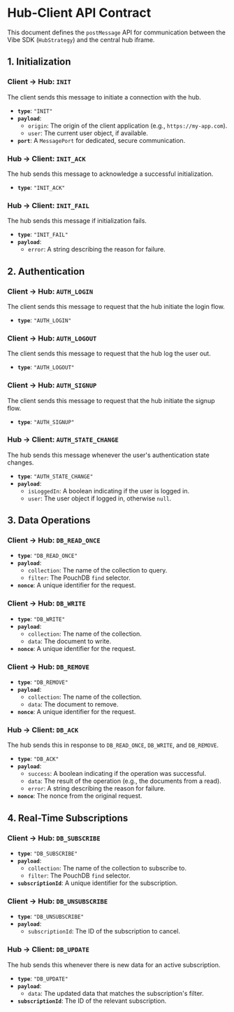 # Hub-Client API Contract

This document defines the `postMessage` API for communication between the Vibe SDK (`HubStrategy`) and the central hub iframe.

## 1. Initialization

### Client -> Hub: `INIT`

The client sends this message to initiate a connection with the hub.

-   **`type`**: `"INIT"`
-   **`payload`**:
    -   `origin`: The origin of the client application (e.g., `https://my-app.com`).
    -   `user`: The current user object, if available.
-   **`port`**: A `MessagePort` for dedicated, secure communication.

### Hub -> Client: `INIT_ACK`

The hub sends this message to acknowledge a successful initialization.

-   **`type`**: `"INIT_ACK"`

### Hub -> Client: `INIT_FAIL`

The hub sends this message if initialization fails.

-   **`type`**: `"INIT_FAIL"`
-   **`payload`**:
    -   `error`: A string describing the reason for failure.

## 2. Authentication

### Client -> Hub: `AUTH_LOGIN`

The client sends this message to request that the hub initiate the login flow.

-   **`type`**: `"AUTH_LOGIN"`

### Client -> Hub: `AUTH_LOGOUT`

The client sends this message to request that the hub log the user out.

-   **`type`**: `"AUTH_LOGOUT"`

### Client -> Hub: `AUTH_SIGNUP`

The client sends this message to request that the hub initiate the signup flow.

-   **`type`**: `"AUTH_SIGNUP"`

### Hub -> Client: `AUTH_STATE_CHANGE`

The hub sends this message whenever the user's authentication state changes.

-   **`type`**: `"AUTH_STATE_CHANGE"`
-   **`payload`**:
    -   `isLoggedIn`: A boolean indicating if the user is logged in.
    -   `user`: The user object if logged in, otherwise `null`.

## 3. Data Operations

### Client -> Hub: `DB_READ_ONCE`

-   **`type`**: `"DB_READ_ONCE"`
-   **`payload`**:
    -   `collection`: The name of the collection to query.
    -   `filter`: The PouchDB `find` selector.
-   **`nonce`**: A unique identifier for the request.

### Client -> Hub: `DB_WRITE`

-   **`type`**: `"DB_WRITE"`
-   **`payload`**:
    -   `collection`: The name of the collection.
    -   `data`: The document to write.
-   **`nonce`**: A unique identifier for the request.

### Client -> Hub: `DB_REMOVE`

-   **`type`**: `"DB_REMOVE"`
-   **`payload`**:
    -   `collection`: The name of the collection.
    -   `data`: The document to remove.
-   **`nonce`**: A unique identifier for the request.

### Hub -> Client: `DB_ACK`

The hub sends this in response to `DB_READ_ONCE`, `DB_WRITE`, and `DB_REMOVE`.

-   **`type`**: `"DB_ACK"`
-   **`payload`**:
    -   `success`: A boolean indicating if the operation was successful.
    -   `data`: The result of the operation (e.g., the documents from a read).
    -   `error`: A string describing the reason for failure.
-   **`nonce`**: The nonce from the original request.

## 4. Real-Time Subscriptions

### Client -> Hub: `DB_SUBSCRIBE`

-   **`type`**: `"DB_SUBSCRIBE"`
-   **`payload`**:
    -   `collection`: The name of the collection to subscribe to.
    -   `filter`: The PouchDB `find` selector.
-   **`subscriptionId`**: A unique identifier for the subscription.

### Client -> Hub: `DB_UNSUBSCRIBE`

-   **`type`**: `"DB_UNSUBSCRIBE"`
-   **`payload`**:
    -   `subscriptionId`: The ID of the subscription to cancel.

### Hub -> Client: `DB_UPDATE`

The hub sends this whenever there is new data for an active subscription.

-   **`type`**: `"DB_UPDATE"`
-   **`payload`**:
    -   `data`: The updated data that matches the subscription's filter.
-   **`subscriptionId`**: The ID of the relevant subscription.

